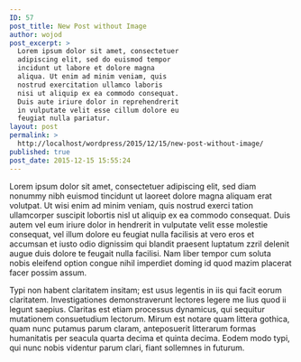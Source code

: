 ```yaml
---
ID: 57
post_title: New Post without Image
author: wojod
post_excerpt: >
  Lorem ipsum dolor sit amet, consectetuer
  adipiscing elit, sed do euismod tempor
  incidunt ut labore et dolore magna
  aliqua. Ut enim ad minim veniam, quis
  nostrud exercitation ullamco laboris
  nisi ut aliquip ex ea commodo consequat.
  Duis aute iriure dolor in reprehendrerit
  in vulputate velit esse cillum dolore eu
  feugiat nulla pariatur.
layout: post
permalink: >
  http://localhost/wordpress/2015/12/15/new-post-without-image/
published: true
post_date: 2015-12-15 15:55:24
---
```

Lorem ipsum dolor sit amet, consectetuer adipiscing elit, sed diam nonummy nibh euismod tincidunt ut laoreet dolore magna aliquam erat volutpat. Ut wisi enim ad minim veniam, quis nostrud exerci tation ullamcorper suscipit lobortis nisl ut aliquip ex ea commodo consequat. Duis autem vel eum iriure dolor in hendrerit in vulputate velit esse molestie consequat, vel illum dolore eu feugiat nulla facilisis at vero eros et accumsan et iusto odio dignissim qui blandit praesent luptatum zzril delenit augue duis dolore te feugait nulla facilisi. Nam liber tempor cum soluta nobis eleifend option congue nihil imperdiet doming id quod mazim placerat facer possim assum.

Typi non habent claritatem insitam; est usus legentis in iis qui facit eorum claritatem. Investigationes demonstraverunt lectores legere me lius quod ii legunt saepius. Claritas est etiam processus dynamicus, qui sequitur mutationem consuetudium lectorum. Mirum est notare quam littera gothica, quam nunc putamus parum claram, anteposuerit litterarum formas humanitatis per seacula quarta decima et quinta decima. Eodem modo typi, qui nunc nobis videntur parum clari, fiant sollemnes in futurum.